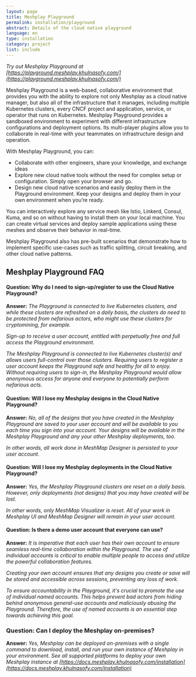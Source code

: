 ```yaml
---
layout: page
title: Meshplay Playground
permalink: installation/playground
abstract: Details of the cloud native playground
language: en
type: installation
category: project
list: include
---
```


_Try out Meshplay Playground at [https://playground.meshplay.khulnasofy.com/](https://playground.meshplay.khulnasofy.com/)_

Meshplay Playground is a web-based, collaborative environment that provides you with the ability to explore not only Meshplay as a cloud native manager, but also all of the infrastructure that it manages, including multiple Kubernetes clusters, every CNCF project and application, service, or operator that runs on Kubernetes. Meshplay Playground provides a sandboxed environment to experiment with different infrastructure configurations and deployment options. Its multi-player plugins allow you to collaborate in real-time with your teammates on infrastructure design and operation.

With Meshplay Playground, you can:

- Collaborate with other engineers, share your knowledge, and exchange ideas
- Explore new cloud native tools without the need for complex setup or configuration. Simply open your browser and go.
- Design new cloud native scenarios and easily deploy them in the Playground environment. Keep your designs and deploy them in your own environment when you’re ready.

You can interactively explore any service mesh like Istio, Linkerd, Consul, Kuma, and so on without having to install them on your local machine. You can create virtual services and deploy sample applications using these meshes and observe their behavior in real-time.

Meshplay Playground also has pre-built scenarios that demonstrate how to implement specific use-cases such as traffic splitting, circuit breaking, and other cloud native patterns.

## Meshplay Playground FAQ
#### Question: Why do I need to sign-up/register to use the Cloud Native Playground?
**Answer:** _The Playground is connected to live Kubernetes clusters, and while these clusters are refreshed on a daily basis, the clusters do need to be protected from nefarious actors, who might use these clusters for cryptomining, for example._

_Sign-up to receive a user account, entitled with perpetually free and full access the Playground environment._

_The Meshplay Playground is connected to live Kubernetes cluster(s) and allows users full-control over those clusters. Requiring users to register a user account keeps the Playground safe and healthy for all to enjoy. Without requiring users to sign-in, the Meshplay Playground would allow anonymous access for anyone and everyone to potentially perform nefarious acts._


#### Question: Will I lose my Meshplay designs in the Cloud Native Playground?
**Answer:** _No, all of the designs that you have created in the Meshplay Playground are saved to your user account and will be available to you each time you sign into your account. Your designs will be available in the Meshplay Playground and any your other Meshplay deployments, too._

_In other words, all work done in MeshMap Designer is persisted to your user account._


#### Question: Will I lose my Meshplay deployments in the Cloud Native Playground?
**Answer:** _Yes, the Meshplay Playground clusters are reset on a daily basis. However, only deployments (not designs) that you may have created will be lost._

_In other words, only MeshMap Visualizer is reset. All of your work in Meshplay UI and MeshMap Designer will remain in your user account._

#### Question: Is there a demo user account that everyone can use? 
**Answer:** _It is imperative that each user has their own account to ensure seamless real-time collaboration within the Playground. The use of individual accounts is critical to enable multiple people to access and utilize the powerful collaboration features._

_Creating your own account ensures that any designs you create or save will be stored and accessible across sessions, preventing any loss of work._

_To ensure accountability in the Playground, it's crucial to promote the use of individual named accounts. This helps prevent bad actors from hiding behind anonymous general-use accounts and maliciously abusing the Playground. Therefore, the use of named accounts is an essential step towards achieving this goal._

### Question: Can I deploy the Meshplay on-premises?
**Answer:** _Yes, Meshplay can be deployed on-premises with a single command to download, install, and run your own instance of Meshplay in your environment. See all supported platforms to deploy your own Meshplay instance at [https://docs.meshplay.khulnasofy.com/installation](https://docs.meshplay.khulnasofy.com/installation)_
